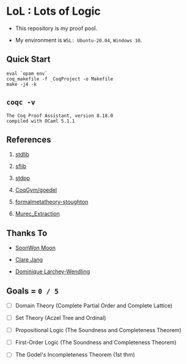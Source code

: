 # LoL : Lots of Logic

- This repository is my proof pool.

- My environment is `WSL: Ubuntu-20.04`, `Windows 10`.

## Quick Start

```
eval `opam env`
coq_makefile -f _CoqProject -o Makefile
make -j4 -k
```

## `coqc -v`

```
The Coq Proof Assistant, version 8.18.0
compiled with OCaml 5.1.1
```

## References

1. [stdlib](https://coq.inria.fr/doc/v8.18/stdlib)

2. [sflib](https://github.com/snu-sf/sflib)

3. [stdpp](https://plv.mpi-sws.org/coqdoc/stdpp)

4. [CoqGym/goedel](https://github.com/princeton-vl/CoqGym/tree/master/coq_projects/goedel)

5. [formalmetatheory-stoughton](https://github.com/ernius/formalmetatheory-stoughton)

6. [Murec_Extraction](https://github.com/DmxLarchey/Murec_Extraction)

## Thanks To

- [SoonWon Moon](https://github.com/damhiya)

- [Clare Jang](https://github.com/Ailrun)

- [Dominique Larchey-Wendling](https://github.com/DmxLarchey)

## Goals = `0 / 5`

- [ ] Domain Theory (Complete Partial Order and Complete Lattice)

- [ ] Set Theory (Aczel Tree and Ordinal)

- [ ] Propositional Logic (The Soundness and Completeness Theorem)

- [ ] First-Order Logic (The Soundness and Completeness Theorem)

- [ ] The Godel's Incompleteness Theorem (1st thm)
